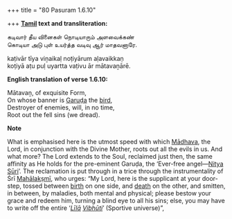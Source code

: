 +++
title = "80 Pasuram 1.6.10"

+++
**[Tamil](/definition/tamil#history "show Tamil definitions") text and transliteration:**

கடிவார் தீய வினைகள் நொடியாரும் அளவைக்கண்  
கொடியா அடு புள் உயர்த்த வடிவு ஆர் மாதவனாரே.

kaṭivār tīya viṉaikaḷ noṭiyārum aḷavaikkaṇ  
koṭiyā aṭu puḷ uyartta vaṭivu ār mātavaṉārē.

**English translation of verse 1.6.10:**

Mātavaṉ, of exquisite Form,  
On whose banner is [Garuḍa](/definition/garuda#vaishnavism "show Garuḍa definitions") the [bird](/definition/bird#history "show bird definitions"),  
Destroyer of enemies, will, in no time,  
Root out the fell sins (we dread).

**Note**

What is emphasised here is the utmost speed with which [Mādhava](/definition/madhava#vaishnavism "show Mādhava definitions"), the Lord, in conjunction with the Divine Mother, roots out all the evils in us. And what more? The Lord extends to the Soul, reclaimed just then, the same affinity as He holds for the pre-eminent Garuḍa, the ‘Ever-free angel—[Nitya](/definition/nitya#vaishnavism "show Nitya definitions") [Sūri](/definition/suri#history "show Sūri definitions")’. The reclamation is put through in a trice through the instrumentality of Śrī [Mahālakṣmī](/definition/mahalakshmi#vaishnavism "show Mahālakṣmī definitions"), who urges: “My Lord, here is the supplicant at your door-step, tossed between [birth](/definition/birth#history "show birth definitions") on one side, and [death](/definition/death#history "show death definitions") on the other, and smitten, in between, by maladies, both mental and physical; please bestow your grace and redeem him, turning a blind eye to all his sins; else, you may have to write off the entire ‘*[Līlā](/definition/lila#vaishnavism "show Līlā definitions") [Vibhūti](/definition/vibhuti#vaishnavism "show Vibhūti definitions")*’ (Sportive universe)”,


